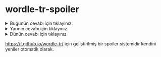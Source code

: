 # wordle-tr-spoiler

<details>
  <summary>Bugünün cevabı için tıklayınız.</summary>
  <br>
    <b> torum </b>
</details>

<details>
  <summary>Yarının cevabı için tıklayınız</summary>
  <br>
   <b> konuş </b>
</details>

<details>
  <summary>Dünün cevabı için tıklayınız </summary>
  <br>
  <b> iflah </b>
</details>

https://f.github.io/wordle-tr/ için geliştirilmiş bir spoiler sistemidir kendini yeniler otomatik olarak.

